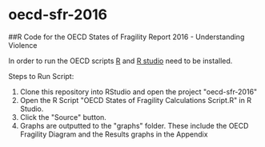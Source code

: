 # oecd-sfr-2016
##R Code for the OECD States of Fragility Report 2016 - Understanding Violence

In order to run the OECD scripts [R](https://www.r-project.org/) and [R studio](https://www.rstudio.com/) need to be installed.

Steps to Run Script:

1. Clone this repository into RStudio and open the project "oecd-sfr-2016"
2. Open the R Script "OECD States of Fragility Calculations Script.R" in R Studio.
2. Click the "Source" button.
3. Graphs are outputted to the "graphs" folder. These include the OECD Fragility Diagram and the Results graphs in the Appendix



